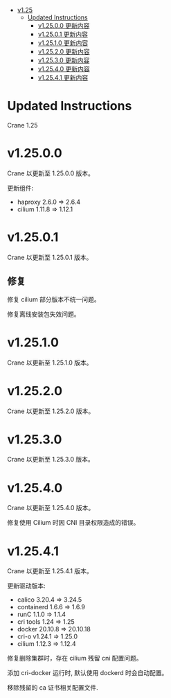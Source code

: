 - [v1.25](#v125)
  - [Updated Instructions](#updated-instructions)
    - [v1.25.0.0 更新内容](#v12500)
    - [v1.25.0.1 更新内容](#v12501)
    - [v1.25.1.0 更新内容](#v12510)
    - [v1.25.2.0 更新内容](#v12520)
    - [v1.25.3.0 更新内容](#v12530)
    - [v1.25.4.0 更新内容](#v12540)
    - [v1.25.4.1 更新内容](#v12541)

# Updated Instructions

Crane 1.25

# v1.25.0.0

Crane 以更新至 1.25.0.0 版本。

更新组件:
  * haproxy 2.6.0 => 2.6.4
  * cilium 1.11.8 => 1.12.1

# v1.25.0.1

Crane 以更新至 1.25.0.1 版本。

## 修复

修复 cilium 部分版本不统一问题。

修复离线安装包失效问题。

# v1.25.1.0

Crane 以更新至 1.25.1.0 版本。

# v1.25.2.0

Crane 以更新至 1.25.2.0 版本。

# v1.25.3.0

Crane 以更新至 1.25.3.0 版本。

# v1.25.4.0

Crane 以更新至 1.25.4.0 版本。

修复使用 Cilium 时因 CNI 目录权限造成的错误。

# v1.25.4.1

Crane 以更新至 1.25.4.1 版本。

更新驱动版本:
  * calico 3.20.4 => 3.24.5
  * containerd 1.6.6 => 1.6.9
  * runC 1.1.0 => 1.1.4
  * cri tools 1.24 => 1.25
  * docker 20.10.8 => 20.10.18
  * cri-o v1.24.1 => 1.25.0
  * cilium 1.12.3 => 1.12.4

修复删除集群时，存在 cilium 残留 cni 配置问题。

添加 cri-docker 运行时, 默认使用 dockerd 时会自动配置。

移除残留的 ca 证书相关配置文件.